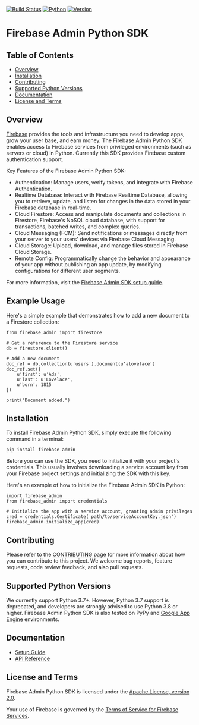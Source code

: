 [![Build Status](https://travis-ci.org/firebase/firebase-admin-python.svg?branch=master)](https://travis-ci.org/firebase/firebase-admin-python)
[![Python](https://img.shields.io/pypi/pyversions/firebase-admin.svg)](https://pypi.org/project/firebase-admin/)
[![Version](https://img.shields.io/pypi/v/firebase-admin.svg)](https://pypi.org/project/firebase-admin/)

# Firebase Admin Python SDK

## Table of Contents

 * [Overview](#overview)
 * [Installation](#installation)
 * [Contributing](#contributing)
 * [Supported Python Versions](#supported-python-versions)
 * [Documentation](#documentation)
 * [License and Terms](#license-and-terms)

## Overview

[Firebase](https://firebase.google.com) provides the tools and infrastructure
you need to develop apps, grow your user base, and earn money. The Firebase
Admin Python SDK enables access to Firebase services from privileged environments
(such as servers or cloud) in Python. Currently this SDK provides
Firebase custom authentication support.

Key Features of the Firebase Admin Python SDK:
* Authentication: Manage users, verify tokens, and integrate with Firebase Authentication.
* Realtime Database: Interact with Firebase Realtime Database, allowing you to retrieve, update, and listen for changes in the data stored in your Firebase database in real-time.
* Cloud Firestore: Access and manipulate documents and collections in Firestore, Firebase's NoSQL cloud database, with support for transactions, batched writes, and complex queries.
* Cloud Messaging (FCM): Send notifications or messages directly from your server to your users' devices via Firebase Cloud Messaging.
* Cloud Storage: Upload, download, and manage files stored in Firebase Cloud Storage.
* Remote Config: Programmatically change the behavior and appearance of your app without publishing an app update, by modifying configurations for different user segments.


For more information, visit the
[Firebase Admin SDK setup guide](https://firebase.google.com/docs/admin/setup/).

## Example Usage
Here's a simple example that demonstrates how to add a new document to a Firestore collection:
```
from firebase_admin import firestore

# Get a reference to the Firestore service
db = firestore.client()

# Add a new document
doc_ref = db.collection(u'users').document(u'alovelace')
doc_ref.set({
    u'first': u'Ada',
    u'last': u'Lovelace',
    u'born': 1815
})

print("Document added.")

```


## Installation

To install Firebase Admin Python SDK, simply execute the following command
in a terminal:

```
pip install firebase-admin
```
Before you can use the SDK, you need to initialize it with your project's credentials. This usually involves downloading a service account key from your Firebase project settings and initializing the SDK with this key.

Here's an example of how to initialize the Firebase Admin SDK in Python:
```
import firebase_admin
from firebase_admin import credentials

# Initialize the app with a service account, granting admin privileges
cred = credentials.Certificate('path/to/serviceAccountKey.json')
firebase_admin.initialize_app(cred)

```

## Contributing

Please refer to the [CONTRIBUTING page](./CONTRIBUTING.md) for more information
about how you can contribute to this project. We welcome bug reports, feature
requests, code review feedback, and also pull requests.


## Supported Python Versions

We currently support Python 3.7+. However, Python 3.7 support is deprecated,
and developers are strongly advised to use Python 3.8 or higher. Firebase
Admin Python SDK is also tested on PyPy and
[Google App Engine](https://cloud.google.com/appengine/) environments.


## Documentation

* [Setup Guide](https://firebase.google.com/docs/admin/setup/)
* [API Reference](https://firebase.google.com/docs/reference/admin/python/)


## License and Terms

Firebase Admin Python SDK is licensed under the
[Apache License, version 2.0](http://www.apache.org/licenses/LICENSE-2.0).

Your use of Firebase is governed by the
[Terms of Service for Firebase Services](https://firebase.google.com/terms/).
